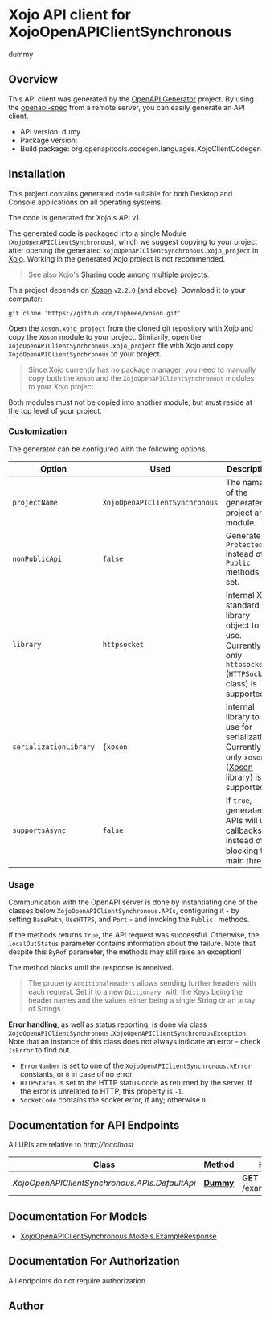 # Xojo API client for XojoOpenAPIClientSynchronous

dummy

## Overview
This API client was generated by the [OpenAPI Generator](https://openapi-generator.tech) project.  By using the [openapi-spec](https://github.com/OAI/OpenAPI-Specification) from a remote server, you can easily generate an API client.

- API version: dumy
- Package version: 
- Build package: org.openapitools.codegen.languages.XojoClientCodegen

## Installation

This project contains generated code suitable for both Desktop and Console applications on all operating systems.

The code is generated for Xojo's API v1.

The generated code is packaged into a single Module (`XojoOpenAPIClientSynchronous`), which we suggest copying to your project after opening the generated `XojoOpenAPIClientSynchronous.xojo_project` in [Xojo](https://xojo.com/). Working in the generated Xojo project is not recommended.

> See also Xojo's [Sharing code among multiple projects](https://documentation.xojo.com/topics/code_management/sharing_code_among_multiple_projects.html).

This project depends on [Xoson](https://github.com/Topheee/xoson) `v2.2.0` (and above). Download it to your computer:
```shell
git clone 'https://github.com/Topheee/xoson.git'
```

Open the `Xoson.xojo_project` from the cloned git repository with Xojo and copy the `Xoson` module to your project. Similarily, open the `XojoOpenAPIClientSynchronous.xojo_project` file with Xojo and copy `XojoOpenAPIClientSynchronous` to your project.

> Since Xojo currently has no package manager, you need to manually copy both the `Xoson` and the `XojoOpenAPIClientSynchronous` modules to your Xojo project.

Both modules must not be copied into another module, but must reside at the top level of your project.

### Customization

The generator can be configured with the following options.

Option | Used | Description
--- | --- | ---
`projectName` | `XojoOpenAPIClientSynchronous` | The name of the generated project and module.
`nonPublicApi` | `false` | Generate `Protected` instead of `Public` methods, if set.
`library` | `httpsocket` | Internal Xojo standard library object to use. Currently only `httpsocket` (`HTTPSocket` class) is supported.
`serializationLibrary` | `{xoson` | Internal library to use for serialization. Currently only `xoson` ([Xoson](https://github.com/Topheee/xoson) library) is supported.
`supportsAsync` | `false` | If `true`, generated APIs will use callbacks instead of blocking the main thread.

### Usage

Communication with the OpenAPI server is done by instantiating one of the classes below `XojoOpenAPIClientSynchronous.APIs`, configuring it - by setting `BasePath`, `UseHTTPS`, and `Port` - and invoking the `Public ` methods.

If the methods returns `True`, the API request was successful. Otherwise, the `localOutStatus` parameter contains information about the failure. Note that despite this `ByRef` parameter, the methods may still raise an exception!

The method blocks until the response is received.

> The property `AdditionalHeaders` allows sending further headers with each request. Set it to a new `Dictionary`, with the Keys being the header names and the values either being a single String or an array of Strings.

__Error handling__, as well as status reporting, is done via class `XojoOpenAPIClientSynchronous.XojoOpenAPIClientSynchronousException`. Note that an instance of this class does not always indicate an error - check `IsError` to find out.
- `ErrorNumber` is set to one of the `XojoOpenAPIClientSynchronous.kError` constants, or `0` in case of no error.
- `HTTPStatus` is set to the HTTP status code as returned by the server. If the error is unrelated to HTTP, this property is `-1`.
- `SocketCode` contains the socket error, if any; otherwise `0`.

## Documentation for API Endpoints

All URIs are relative to *http://localhost*

Class | Method | HTTP request | Description
------------ | ------------- | ------------- | -------------
*XojoOpenAPIClientSynchronous.APIs.DefaultApi* | [**Dummy**](DefaultApi.md#dummy) | **GET** /example/someMethod | 


## Documentation For Models

 - [XojoOpenAPIClientSynchronous.Models.ExampleResponse](ExampleResponse.md)


## Documentation For Authorization

 All endpoints do not require authorization.


## Author



